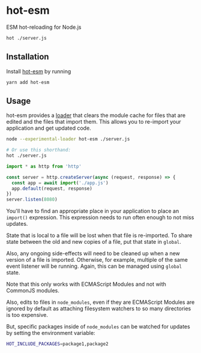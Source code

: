 # hot-esm
ESM hot-reloading for Node.js

```bash
hot ./server.js
```

## Installation
Install [hot-esm](https://yarnpkg.com/en/package/hot-esm)
by running

```sh
yarn add hot-esm
```

## Usage
hot-esm provides a
[loader](https://nodejs.org/api/esm.html#esm_experimental_loaders) that clears
the module cache for files that are edited and the files that import them. This
allows you to re-import your application and get updated code.

```bash
node --experimental-loader hot-esm ./server.js

# Or use this shorthand:
hot ./server.js
```

```js
import * as http from 'http'

const server = http.createServer(async (request, response) => {
  const app = await import('./app.js')
  app.default(request, response)
})
server.listen(8080)
```

You'll have to find an appropriate place in your application to place an
`import()` expression. This expression needs to run often enough to not miss
updates.

State that is local to a file will be lost when that file is re-imported. To
share state between the old and new copies of a file, put that state in
`global`.

Also, any ongoing side-effects will need to be cleaned up when a new version of
a file is imported. Otherwise, for example, multiple of the same event listener
will be running. Again, this can be managed using `global` state.

Note that this only works with ECMAScript Modules and not with CommonJS modules.

Also, edits to files in `node_modules`, even if they are ECMAScript Modules are
ignored by default as attaching filesystem watchers to so many directories is
too expensive.

But, specific packages inside of `node_modules` can be watched for updates by
setting the environment variable:

```sh
HOT_INCLUDE_PACKAGES=package1,package2
```
